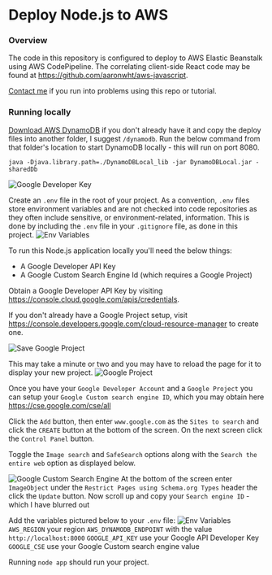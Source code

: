 # Deploy Node.js to AWS

### Overview

The code in this repository is configured to deploy to AWS Elastic Beanstalk using AWS CodePipeline. The correlating client-side React code may be found at https://github.com/aaronwht/aws-javascript.

[Contact me](https://www.aaronwht.com) if you run into problems using this repo or tutorial.

### Running locally

[Download AWS DynamoDB](https://docs.aws.amazon.com/amazondynamodb/latest/developerguide/DynamoDBLocal.DownloadingAndRunning.html) if you don't already have it and copy the deploy files into another folder, I suggest `/dynamodb`.
Run the below command from that folder's location to start DynamoDB locally - this will run on port 8080.

`java -Djava.library.path=./DynamoDBLocal_lib -jar DynamoDBLocal.jar -sharedDb`

![Google Developer Key](https://www.aaronwht.com/images/elastic-beanstalk-build/dynamodb-locally.png)

Create an `.env` file in the root of your project. As a convention, `.env` files store environment variables and are not checked into code repositories as they often include sensitive, or environment-related, information. This is done by including the `.env` file in your `.gitignore` file, as done in this project.
![Env Variables](https://www.aaronwht.com/images/elastic-beanstalk-build/aws-javascript-api-env-variables.png)

To run this Node.js application locally you'll need the below things:

- A Google Developer API Key
- A Google Custom Search Engine Id (which requires a Google Project)

Obtain a Google Developer API Key by visiting https://console.cloud.google.com/apis/credentials.

If you don't already have a Google Project setup, visit https://console.developers.google.com/cloud-resource-manager to create one.

![Save Google Project](https://www.aaronwht.com/images/elastic-beanstalk-build/google-save-project.png)

This may take a minute or two and you may have to reload the page for it to display your new project.
![Google Project](https://www.aaronwht.com/images/elastic-beanstalk-build/google-project.png)

Once you have your `Google Developer Account` and a `Google Project` you can setup your `Google Custom search engine ID`, which you may obtain here https://cse.google.com/cse/all

Click the `Add` button, then enter `www.google.com` as the `Sites to search` and click the `CREATE` button at the bottom of the screen. On the next screen click the `Control Panel` button.

Toggle the `Image search` and `SafeSearch` options along with the `Search the entire web` option as displayed below.

![Google Custom Search Engine](https://www.aaronwht.com/images/elastic-beanstalk-build/google-image-search.png)
At the bottom of the screen enter `ImageObject` under the `Restrict Pages using Schema.org Types` header the click the `Update` button. Now scroll up and copy your `Search engine ID` - which I have blurred out

Add the variables pictured below to your `.env` file:
![Env Variables](https://www.aaronwht.com/images/elastic-beanstalk-build/aws-javascript-api-env-variables.png)
`AWS_REGION` your region
`AWS_DYNAMODB_ENDPOINT` with the value `http://localhost:8000`
`GOOGLE_API_KEY` use your Google API Developer Key
`GOOGLE_CSE` use your Google Custom search engine value

Running `node app` should run your project.
